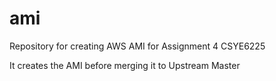 # ami

Repository for creating AWS AMI for Assignment 4 CSYE6225

It creates the AMI before merging it to Upstream Master

